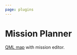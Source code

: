 ```yaml
---
page: plugins
---
```


# Mission Planner

[QML map](https://doc.qt.io/qt-5/qml-qtlocation-map.html) with mission editor.
